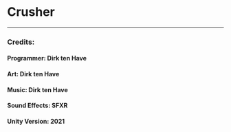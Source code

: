 # Crusher
----------------------------------------------------------------------------
### Credits:
#### Programmer: Dirk ten Have
#### Art: Dirk ten Have
#### Music: Dirk ten Have
#### Sound Effects: SFXR
#### Unity Version: 2021
